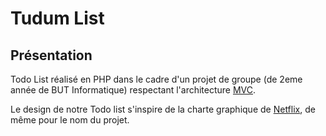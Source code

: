 # Tudum List

## Présentation 

Todo List réalisé en PHP dans le cadre d'un projet de groupe (de 2eme année de BUT Informatique) respectant l'architecture [MVC](https://fr.wikipedia.org/wiki/Mod%C3%A8le-vue-contr%C3%B4leur).

Le design de notre Todo list s'inspire de la charte graphique de [Netflix](https://www.netflix.com/), de même pour le nom du projet.

